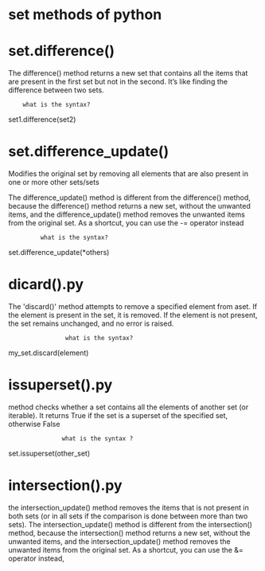 # set methods of python

# set.difference()
The difference() method returns a new set that contains all the items that are present in the first set but not in the second. It’s like finding the difference between two sets.
        
        what is the syntax?

set1.difference(set2)

# set.difference_update()

Modifies the original set by removing all elements that are also present in one or more other sets/sets

The difference_update() method is different from the difference() method, because the difference() method returns a new set, without the unwanted items, and the difference_update() method removes the unwanted items from the original set.
As a shortcut, you can use the -= operator instead
             
             what is the syntax?

set.difference_update(*others)
 
 # dicard().py

The 'discard()' method attempts to remove a specified element from aset.
If the element is present in the set, it is removed. If the element is not
present, the set remains unchanged, and no error is raised.
 

                    what is the syntax?

my_set.discard(element)
 
# issuperset().py

method checks whether a set contains all the elements of another set (or iterable). It returns True if the set is a superset of the specified set, otherwise False

                   what is the syntax ?

set.issuperset(other_set)

# intersection().py
the intersection_update() method removes the items that is not present in both sets (or in all sets if the comparison is done between more than two sets).
The intersection_update() method is different from the intersection() method, because the intersection() method returns a new set, without the unwanted items, and the intersection_update() method removes the unwanted items from the original set.
As a shortcut, you can use the &= operator instead, 